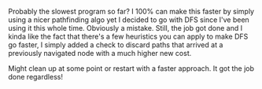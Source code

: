 Probably the slowest program so far? 
I 100% can make this faster by simply using a nicer pathfinding algo yet I decided to go with DFS since I've been using it this whole time.
Obviously a mistake. Still, the job got done and I kinda like the fact that there's a few heuristics you can apply to make DFS go faster, I simply added a check to discard paths that arrived at a previously navigated node with a much higher new cost.

Might clean up at some point or restart with a faster approach. It got the job done regardless!